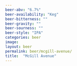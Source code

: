 ```yaml
---
beer-abv: "6.7%"
beer-availability: "Keg"
beer-bitterness: ""
beer-gravity: ""
beer-sourness: ""
beer-style: "IPA"
categories: beer
image: 
layout: beer
permalink: beer/mcgill-avenue/
title:  "McGill Avenue"
---
```

